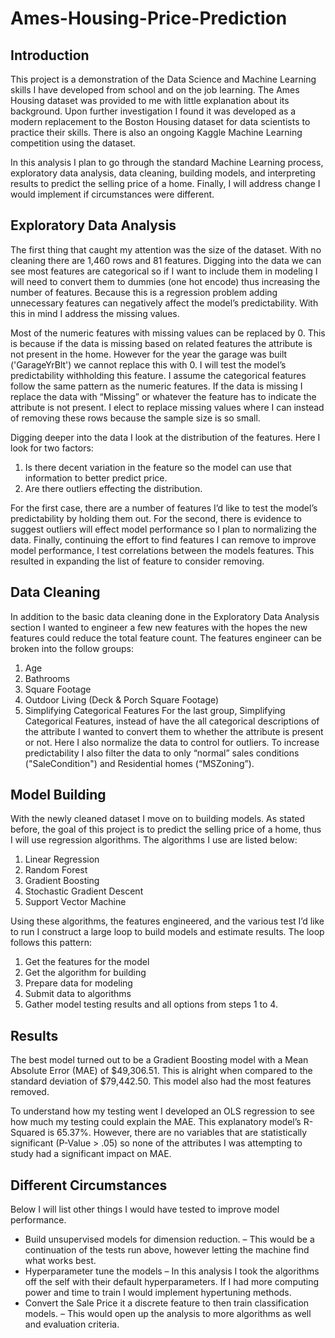 # Ames-Housing-Price-Prediction

## Introduction

This project is a demonstration of the Data Science and Machine Learning skills I have developed from school and on the job learning.  The Ames Housing dataset was provided to me with little explanation about its background.  Upon further investigation I found it was developed as a modern replacement to the Boston Housing dataset for data scientists to practice their skills.  There is also an ongoing Kaggle Machine Learning competition using the dataset.   

In this analysis I plan to go through the standard Machine Learning process, exploratory data analysis, data cleaning, building models, and interpreting results to predict the selling price of a home.  Finally, I will address change I would implement if circumstances were different.  

## Exploratory Data Analysis

The first thing that caught my attention was the size of the dataset.  With no cleaning there are 1,460 rows and 81 features.  Digging into the data we can see most features are categorical so if I want to include them in modeling I will need to convert them to dummies (one hot encode) thus increasing the number of features.  Because this is a regression problem adding unnecessary features can negatively affect the model’s predictability.  With this in mind I address the missing values.  

Most of the numeric features with missing values can be replaced by 0.  This is because if the data is missing based on related features the attribute is not present in the home.  However for the year the garage was built ('GarageYrBlt') we cannot replace this with 0.  I will test the model’s predictability withholding this feature.  I assume the categorical features follow the same pattern as the numeric features.  If the data is missing I replace the data with “Missing” or whatever the feature has to indicate the attribute is not present.  I elect to replace missing values where I can instead of removing these rows because the sample size is so small.  

Digging deeper into the data I look at the distribution of the features.  Here I look for two factors:  

1. Is there decent variation in the feature so the model can use that information to better predict price.
2. Are there outliers effecting the distribution. 


For the first case, there are a number of features I’d like to test the model’s predictability by holding them out. For the second, there is evidence to suggest outliers will effect model performance so I plan to normalizing the data.  Finally, continuing the effort to find features I can remove to improve model performance, I test correlations between the models features.  This resulted in expanding the list of feature to consider removing.  


## Data Cleaning

In addition to the basic data cleaning done in the Exploratory Data Analysis section I wanted to engineer a few new features with the hopes the new features could reduce the total feature count.  The features engineer can be broken into the follow groups:  

1.	Age
2.	Bathrooms 
3.	Square Footage
4.	Outdoor Living (Deck & Porch Square Footage)
5.	Simplifying Categorical Features
For the last group, Simplifying Categorical Features, instead of have the all categorical descriptions of the attribute I wanted to convert them to whether the attribute is present or not.  Here I also normalize the data to control for outliers. To increase predictability I also filter the data to only “normal” sales conditions ("SaleCondition") and Residential homes (“MSZoning”).  


## Model Building

With the newly cleaned dataset I move on to building models.  As stated before, the goal of this project is to predict the selling price of a home, thus I will use regression algorithms.  The algorithms I use are listed below:  

1.	Linear Regression
2.	Random Forest
3.	Gradient Boosting
4.	Stochastic Gradient Descent
5.	Support Vector Machine


Using these algorithms, the features engineered, and the various test I’d like to run I construct a large loop to build models and estimate results.  The loop follows this pattern:  

1.	Get the features for the model
2.	Get the algorithm for building
3.	Prepare data for modeling
4.	Submit data to algorithms
5.	Gather model testing results and all options from steps 1 to 4.  

## Results

The best model turned out to be a Gradient Boosting model with a Mean Absolute Error (MAE) of $49,306.51.  This is alright when compared to the standard deviation of $79,442.50.  This model also had the most features removed.  

To understand how my testing went I developed an OLS regression to see how much my testing could explain the MAE.  This explanatory model’s R-Squared is 65.37%.  However, there are no variables that are statistically significant (P-Value > .05) so none of the attributes I was attempting to study had a significant impact on MAE.  


## Different Circumstances

Below I will list other things I would have tested to improve model performance.  

- Build unsupervised models for dimension reduction.  – This would be a continuation of the tests run above, however letting the machine find what works best. 
- Hyperparameter tune the models – In this analysis I took the algorithms off the self with their default hyperparameters.  If I had more computing power and time to train I would implement hypertuning methods.
- Convert the Sale Price it a discrete feature to then train classification models. – This would open up the analysis to more algorithms as well and evaluation criteria.  



